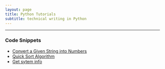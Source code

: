 ```yaml
---
layout: page
title: Python Tutorials 
subtitle: technical writing in Python
---
```


---------------

### Code Snippets

+ [Convert a Given String into Numbers](http://jasdumas.github.io/tech-short-papers/ones_zeros_str.py)
+ [Quick Sort Algorithm](http://jasdumas.github.io/tech-short-papers/sort.py)
+ [Get sytem info](http://jasdumas.github.io/tech-short-papers/system_info.py)
